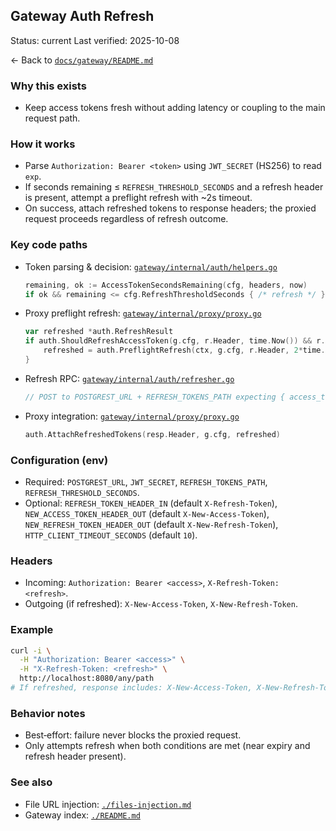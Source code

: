 ## Gateway Auth Refresh

Status: current
Last verified: 2025-10-08

← Back to [`docs/gateway/README.md`](./README.md)

### Why this exists

- Keep access tokens fresh without adding latency or coupling to the main request path.

### How it works

- Parse `Authorization: Bearer <token>` using `JWT_SECRET` (HS256) to read `exp`.
- If seconds remaining ≤ `REFRESH_THRESHOLD_SECONDS` and a refresh header is present, attempt a preflight refresh with ~2s timeout.
- On success, attach refreshed tokens to response headers; the proxied request proceeds regardless of refresh outcome.

### Key code paths

- Token parsing & decision: [`gateway/internal/auth/helpers.go`](../../gateway/internal/auth/helpers.go)
  ```go
  remaining, ok := AccessTokenSecondsRemaining(cfg, headers, now)
  if ok && remaining <= cfg.RefreshThresholdSeconds { /* refresh */ }
  ```
- Proxy preflight refresh: [`gateway/internal/proxy/proxy.go`](../../gateway/internal/proxy/proxy.go)
  ```go
  var refreshed *auth.RefreshResult
  if auth.ShouldRefreshAccessToken(g.cfg, r.Header, time.Now()) && r.Header.Get(g.cfg.RefreshTokenHeaderIn) != "" {
      refreshed = auth.PreflightRefresh(ctx, g.cfg, r.Header, 2*time.Second)
  }
  ```
- Refresh RPC: [`gateway/internal/auth/refresher.go`](../../gateway/internal/auth/refresher.go)
  ```go
  // POST to POSTGREST_URL + REFRESH_TOKENS_PATH expecting { access_token, refresh_token }
  ```
- Proxy integration: [`gateway/internal/proxy/proxy.go`](../../gateway/internal/proxy/proxy.go)
  ```go
  auth.AttachRefreshedTokens(resp.Header, g.cfg, refreshed)
  ```

### Configuration (env)

- Required: `POSTGREST_URL`, `JWT_SECRET`, `REFRESH_TOKENS_PATH`, `REFRESH_THRESHOLD_SECONDS`.
- Optional: `REFRESH_TOKEN_HEADER_IN` (default `X-Refresh-Token`), `NEW_ACCESS_TOKEN_HEADER_OUT` (default `X-New-Access-Token`), `NEW_REFRESH_TOKEN_HEADER_OUT` (default `X-New-Refresh-Token`), `HTTP_CLIENT_TIMEOUT_SECONDS` (default `10`).

### Headers

- Incoming: `Authorization: Bearer <access>`, `X-Refresh-Token: <refresh>`.
- Outgoing (if refreshed): `X-New-Access-Token`, `X-New-Refresh-Token`.

### Example

```bash
curl -i \
  -H "Authorization: Bearer <access>" \
  -H "X-Refresh-Token: <refresh>" \
  http://localhost:8080/any/path
# If refreshed, response includes: X-New-Access-Token, X-New-Refresh-Token
```

### Behavior notes

- Best‑effort: failure never blocks the proxied request.
- Only attempts refresh when both conditions are met (near expiry and refresh header present).

### See also

- File URL injection: [`./files-injection.md`](./files-injection.md)
- Gateway index: [`./README.md`](./README.md)
